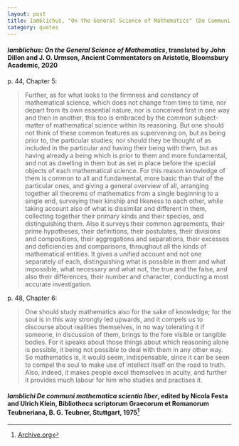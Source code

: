 ```yaml
---
layout: post
title: Iamblichus, "On the General Science of Mathematics" (De Communi Mathematica Scientia)
category: quotes
---
```


#### *Iamblichus: On the General Science of Mathematics*, translated by John Dillon and J. O. Urmson,  Ancient Commentators on Aristotle, Bloomsbury Academic, 2020

p. 44, Chapter 5:

> Further, as for what looks to the firmness and constancy of mathematical science, which does not change from time to time, nor depart from its own essential nature, nor is conceived first in one way and then in another, this too is embraced by the common subject-matter of mathematical science within its reasoning. But one should not think of these common features as supervening on, but as being prior to, the particular studies; nor should they be thought of as included in the particular and having their being with them, but as having already a being which is prior to them and more fundamental, and not as dwelling in them but as set in place before the special objects of each mathematical science. For this reason knowledge of them is common to all and fundamental, more basic than that of the particular ones, and giving a general overview of all, arranging together all theorems of mathematics from a single beginning to a single end, surveying their kinship and likeness to each other, while taking account also of what is dissimilar and different in them, collecting together their primary kinds and their species, and distinguishing them. Also it surveys their common agreements, their prime hypotheses, their definitions, their postulates, their divisions and compositions, their aggregations and separations, their excesses and deficiencies and comparisons, throughout all the kinds of mathematical entities. It gives a unified account and not one separately of each, distinguishing what is possible in them and what impossible, what necessary and what not, the true and the false, and also their differences, their number and character, conducting a most accurate investigation.

p. 48, Chapter 6:

> One should study mathematics also for the sake of knowledge; for the soul is in this way strongly led upwards, and it compels us to discourse about realities themselves, in no way tolerating it if someone, in discussion of them, brings to the fore visible or tangible bodies. For it speaks about those things about which reasoning alone is possible, it being not possible to deal with them in any other way. So mathematics is, it would seem, indispensable, since it can be seen to compel the soul to make use of intellect itself on the road to truth. Also, indeed, it makes people excel themselves in acuity, and further it provides much labour for him who studies and practises it.

#### *Iamblichi De communi mathematica scientia liber*, edited by Nicola Festa and Ulrich Klein, Bibliotheca scriptorum Graecorum et Romanorum Teubneriana, B. G. Teubner, Stuttgart, 1975[^2]

[^2]: [Archive.org](https://archive.org/details/iamblichidecommu0000iamb/page/n2/mode/1up)